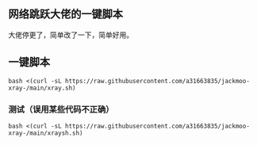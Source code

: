## 网络跳跃大佬的一键脚本

大佬停更了，简单改了一下，简单好用。

## 一键脚本


`bash <(curl -sL https://raw.githubusercontent.com/a31663835/jackmoo-xray-/main/xray.sh)`

### 测试（误用某些代码不正确）
`bash <(curl -sL https://raw.githubusercontent.com/a31663835/jackmoo-xray-/main/xraysh.sh)`







